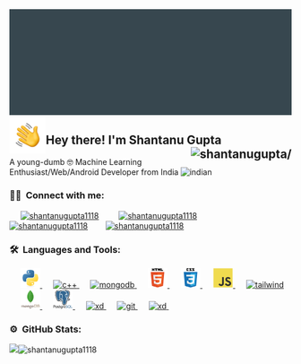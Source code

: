 <img alt="shantanu gupta" src="assests/Code typing (3).gif"/>
<img alt="Hey" src="assests/Hand-Wave.gif" width='65' align="left"/><h2>Hey there! I'm Shantanu Gupta<img src=https://komarev.com/ghpvc/?username=shantanugupta1118 align="right" alt=shantanugupta/></h2>
<p align="left">A young-dumb 🤓 Machine Learning Enthusiast/Web/Android Developer from India <img src="https://img.icons8.com/emoji/48/000000/india-emoji.png" alt="indian" height="30" width="30"/></p>



<h3>🤝🏻 &nbsp;Connect with me:</h3>
<p align="left">&nbsp;&nbsp;&nbsp;&nbsp;
<a href="https://shantanugupta1118.github.io/sg/" target="blank"><img align="center" src="https://img.icons8.com/nolan/126/domain.png" alt="shantanugupta1118" height="35" width="35" /></a> &nbsp;&nbsp;&nbsp;&nbsp;&nbsp;&nbsp;&nbsp;
<a href="https://twitter.com/shantanug1118" target="blank"><img align="center" src="https://img.icons8.com/cute-clipart/50/000000/twitter.png" alt="shantanugupta1118" height="35" width="35" /></a> &nbsp;&nbsp;&nbsp;&nbsp;&nbsp;&nbsp;&nbsp;
<a href="https://linkedin.com/in/shang1118" target="blank"><img align="center" src="https://img.icons8.com/color/48/000000/linkedin-2--v2.png" alt="shantanugupta1118" height="35" width="35" /></a>&nbsp;&nbsp;&nbsp;&nbsp;&nbsp;&nbsp;&nbsp;
<a href="https://instagram.com/shang1118" target="blank"><img align="center" src="https://img.icons8.com/color/48/000000/instagram-new--v2.png" alt="shantanugupta1118" height="35" width="35" /></a>
</p>

<h3 align="left">🛠 &nbsp;Languages and Tools:</h3>
<p align="left">&nbsp;&nbsp;&nbsp;&nbsp;
    <a href="https://www.python.org" target="_blank"> <img src="https://raw.githubusercontent.com/devicons/devicon/master/icons/python/python-original.svg" alt="python" width="35" height="35"/> </a>&nbsp;&nbsp;&nbsp;&nbsp;
    <a href="https://isocpp.org/" target="_blank"> <img src="https://github.com/isocpp/logos/blob/64ef037049f87ac74875dbe72695e59118b52186/cpp_logo.svg" alt="c++" width="35" height="35"/> </a>&nbsp;&nbsp;&nbsp;&nbsp;
    <a href="https://developer.android.com/studio?gclid=CjwKCAjw-e2EBhAhEiwAJI5jgzMVOco51l7Jm5kwRcSGmTutNKlE7OjYLpyfmk8iapFa8llhxh7fYBoCEDEQAvD_BwE&gclsrc=aw.ds" target="_blank"> <img src="https://img.icons8.com/color/48/000000/android-os.png" alt="mongodb" width="40" height="40"/> </a>&nbsp;&nbsp;&nbsp;&nbsp;
    <a href="https://www.w3.org/html/" target="_blank"> <img src="https://raw.githubusercontent.com/devicons/devicon/master/icons/html5/html5-original-wordmark.svg" alt="html5" width="35" height="35"/> </a>&nbsp;&nbsp;&nbsp;&nbsp;
    <a href="https://www.w3schools.com/css/" target="_blank"> <img src="https://raw.githubusercontent.com/devicons/devicon/master/icons/css3/css3-original-wordmark.svg" alt="css3" width="35" height="35"/> </a>&nbsp;&nbsp;&nbsp;&nbsp;
    <a href="https://developer.mozilla.org/en-US/docs/Web/JavaScript" target="_blank"> <img src="https://raw.githubusercontent.com/devicons/devicon/master/icons/javascript/javascript-original.svg" alt="javascript" width="35" height="35"/> </a>&nbsp;&nbsp;&nbsp;&nbsp;
    <a href="https://tailwindcss.com/" target="_blank"> <img src="https://www.vectorlogo.zone/logos/tailwindcss/tailwindcss-icon.svg" alt="tailwind" width="35" height="35"/> </a>&nbsp;&nbsp;&nbsp;&nbsp;
    <a href="https://www.mongodb.com/" target="_blank"> <img src="https://raw.githubusercontent.com/devicons/devicon/master/icons/mongodb/mongodb-original-wordmark.svg" alt="mongodb" width="35" height="35"/> </a>&nbsp;&nbsp;&nbsp;&nbsp;
    <a href="https://www.postgresql.org" target="_blank"> <img src="https://raw.githubusercontent.com/devicons/devicon/master/icons/postgresql/postgresql-original-wordmark.svg" alt="postgresql" width="35" height="35"/> </a>&nbsp;&nbsp;&nbsp;&nbsp;
    <a href="https://www.adobe.com/products/xd.html" target="_blank"> <img src="https://cdn.worldvectorlogo.com/logos/adobe-xd.svg" alt="xd" width="35" height="35"/> </a>&nbsp;&nbsp;&nbsp;&nbsp; 
      <a href="https://git-scm.com/" target="_blank"> <img src="https://www.vectorlogo.zone/logos/git-scm/git-scm-icon.svg" alt="git" width="35" height="35"/> </a>&nbsp;&nbsp;&nbsp;&nbsp; 
    <a href="https://www.docker.com/" target="_blank"> <img src="https://www.docker.com/sites/default/files/d8/2019-07/vertical-logo-monochromatic.png" alt="xd" width="35" height="35"/> </a>&nbsp;&nbsp;&nbsp;&nbsp; 
    </p>
<h3>⚙️ &nbsp;GitHub Stats:</h3>
<img height="180em" align="left" src="https://github-readme-stats-eight-theta.vercel.app/api/top-langs/?username=shantanugupta1118&layout=compact&langs_count=8&theme=algolia"/><img height="182em" align="center" src=https://github-readme-stats.vercel.app/api?username=shantanugupta1118&show_icons=true&layout=compact&langs_count=8&theme=algolia alt=shantanugupta1118 />
